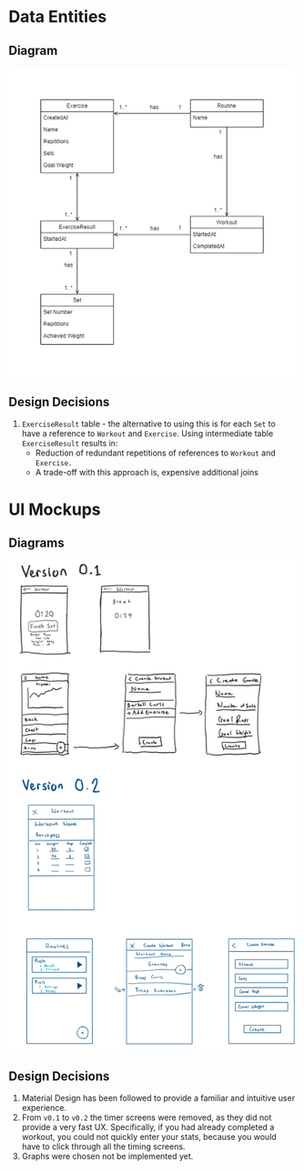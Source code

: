 # Data Entities

## Diagram

![data-entities-diagram](./images/workout-tracker-data-entities.png)

## Design Decisions

1. `ExerciseResult` table - the alternative to using this is for each `Set` to have a reference to `Workout` and `Exercise`. Using intermediate table `ExerciseResult` results in:
   - Reduction of redundant repetitions of references to `Workout` and `Exercise.`
   - A trade-off with this approach is, expensive additional joins

# UI Mockups

## Diagrams

![ui-mockups-diagram](./images/workout-tracker-ui-mockups.jpg)

## Design Decisions

1. Material Design has been followed to provide a familiar and intuitive user experience.
1. From `v0.1` to `v0.2` the timer screens were removed, as they did not provide a very fast UX.
   Specifically, if you had already completed a workout, you could not quickly enter your stats, because you would
   have to click through all the timing screens.
1. Graphs were chosen not be implemented yet.
